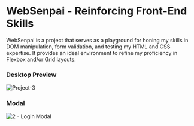 # WebSenpai - Reinforcing Front-End Skills

WebSenpai is a project that serves as a playground for honing my skills in DOM manipulation, form validation, and testing my HTML and CSS expertise. 
It provides an ideal environment to refine my proficiency in Flexbox and/or Grid layouts.

### Desktop Preview
![Project-3](https://github.com/Raz1945/websenpai.github.io/assets/109112528/5d169eef-b95b-4223-a042-dc0196e6a376)

### Modal
![2 - Login Modal](https://github.com/Raz1945/websenpai.github.io/assets/109112528/df49dd91-e81d-4889-8e83-5156a1650df7)
